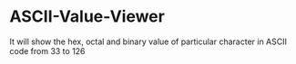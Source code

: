 # ASCII-Value-Viewer
It will show the hex, octal and binary value of particular character in ASCII code from 33 to 126 

